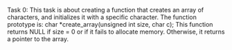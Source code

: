 Task 0: This task is about creating a function that creates an array of characters, and initializes it with a specific character. The function prototype is: char *create_array(unsigned int size, char c); This function returns NULL if size = 0 or if it fails to allocate memory. Otherwise, it returns a pointer to the array.
